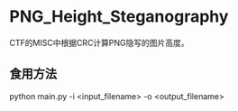 # PNG_Height_Steganography
CTF的MISC中根据CRC计算PNG隐写的图片高度。

## 食用方法
python main.py -i <input_filename> -o <output_filename>
